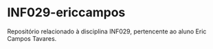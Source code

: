 # INF029-ericcampos

Repositório relacionado à disciplina INF029, pertencente ao aluno Eric Campos Tavares.